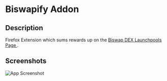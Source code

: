 # Biswapify Addon


## Description

 Firefox Extension which sums rewards up on the [Biswap DEX  Launchpools Page ](https://biswap.org/pools/stake_bsw).
 
## Screenshots

![App Screenshot](https://i.imgur.com/d7auoH7.png)

